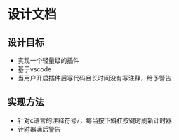 # 设计文档

## 设计目标

- 实现一个轻量级的插件
- 基于vscode
- 当用户开启插件后写代码且长时间没有写注释，给予警告

## 实现方法

- 针对c语言的注释符号`/`，每当按下斜杠按键时刷新计时器
- 计时器满后警告